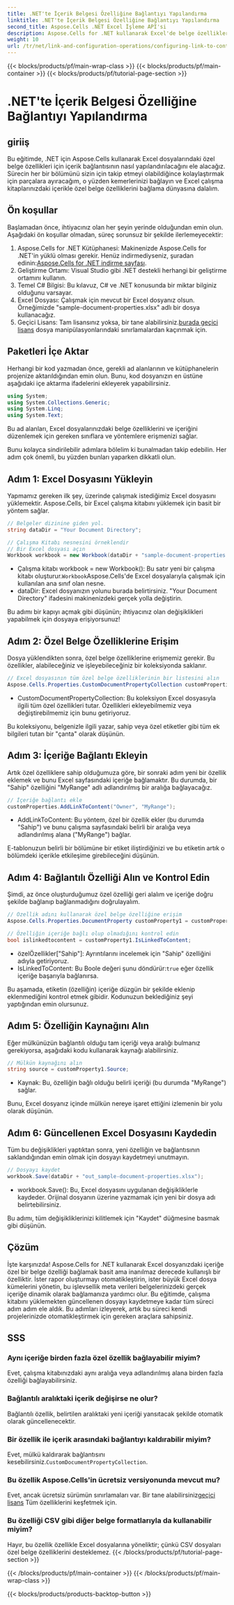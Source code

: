 ```yaml
---
title: .NET'te İçerik Belgesi Özelliğine Bağlantıyı Yapılandırma
linktitle: .NET'te İçerik Belgesi Özelliğine Bağlantıyı Yapılandırma
second_title: Aspose.Cells .NET Excel İşleme API'si
description: Aspose.Cells for .NET kullanarak Excel'de belge özelliklerinin içeriğe nasıl bağlanacağını öğrenin. Geliştiriciler için adım adım eğitim.
weight: 10
url: /tr/net/link-and-configuration-operations/configuring-link-to-content-document-property/
---
```


{{< blocks/products/pf/main-wrap-class >}}
{{< blocks/products/pf/main-container >}}
{{< blocks/products/pf/tutorial-page-section >}}

# .NET'te İçerik Belgesi Özelliğine Bağlantıyı Yapılandırma

## giriiş

Bu eğitimde, .NET için Aspose.Cells kullanarak Excel dosyalarındaki özel belge özellikleri için içerik bağlantısının nasıl yapılandırılacağını ele alacağız. Sürecin her bir bölümünü sizin için takip etmeyi olabildiğince kolaylaştırmak için parçalara ayıracağım, o yüzden kemerlerinizi bağlayın ve Excel çalışma kitaplarınızdaki içerikle özel belge özelliklerini bağlama dünyasına dalalım.

## Ön koşullar

Başlamadan önce, ihtiyacınız olan her şeyin yerinde olduğundan emin olun. Aşağıdaki ön koşullar olmadan, süreç sorunsuz bir şekilde ilerlemeyecektir:

1.  Aspose.Cells for .NET Kütüphanesi: Makinenizde Aspose.Cells for .NET'in yüklü olması gerekir. Henüz indirmediyseniz, şuradan edinin:[Aspose.Cells for .NET indirme sayfası](https://releases.aspose.com/cells/net/).
2. Geliştirme Ortamı: Visual Studio gibi .NET destekli herhangi bir geliştirme ortamını kullanın.
3. Temel C# Bilgisi: Bu kılavuz, C# ve .NET konusunda bir miktar bilginiz olduğunu varsayar.
4. Excel Dosyası: Çalışmak için mevcut bir Excel dosyanız olsun. Örneğimizde "sample-document-properties.xlsx" adlı bir dosya kullanacağız.
5. Geçici Lisans: Tam lisansınız yoksa, bir tane alabilirsiniz.[burada geçici lisans](https://purchase.aspose.com/temporary-license/) dosya manipülasyonlarındaki sınırlamalardan kaçınmak için.

## Paketleri İçe Aktar

Herhangi bir kod yazmadan önce, gerekli ad alanlarının ve kütüphanelerin projenize aktarıldığından emin olun. Bunu, kod dosyanızın en üstüne aşağıdaki içe aktarma ifadelerini ekleyerek yapabilirsiniz.

```csharp
using System;
using System.Collections.Generic;
using System.Linq;
using System.Text;
```

Bu ad alanları, Excel dosyalarınızdaki belge özelliklerini ve içeriğini düzenlemek için gereken sınıflara ve yöntemlere erişmenizi sağlar.

Bunu kolayca sindirilebilir adımlara bölelim ki bunalmadan takip edebilin. Her adım çok önemli, bu yüzden bunları yaparken dikkatli olun.

## Adım 1: Excel Dosyasını Yükleyin

Yapmamız gereken ilk şey, üzerinde çalışmak istediğimiz Excel dosyasını yüklemektir. Aspose.Cells, bir Excel çalışma kitabını yüklemek için basit bir yöntem sağlar.

```csharp
// Belgeler dizinine giden yol.
string dataDir = "Your Document Directory";

// Çalışma Kitabı nesnesini örneklendir
// Bir Excel dosyası açın
Workbook workbook = new Workbook(dataDir + "sample-document-properties.xlsx");
```

-  Çalışma kitabı workbook = new Workbook(): Bu satır yeni bir çalışma kitabı oluşturur.`Workbook`Aspose.Cells'de Excel dosyalarıyla çalışmak için kullanılan ana sınıf olan nesne.
- dataDir: Excel dosyanızın yolunu burada belirtirsiniz. "Your Document Directory" ifadesini makinenizdeki gerçek yolla değiştirin.

Bu adımı bir kapıyı açmak gibi düşünün; ihtiyacınız olan değişiklikleri yapabilmek için dosyaya erişiyorsunuz!

## Adım 2: Özel Belge Özelliklerine Erişim

Dosya yüklendikten sonra, özel belge özelliklerine erişmemiz gerekir. Bu özellikler, alabileceğiniz ve işleyebileceğiniz bir koleksiyonda saklanır.

```csharp
// Excel dosyasının tüm özel belge özelliklerinin bir listesini alın
Aspose.Cells.Properties.CustomDocumentPropertyCollection customProperties = workbook.Worksheets.CustomDocumentProperties;
```

- CustomDocumentPropertyCollection: Bu koleksiyon Excel dosyasıyla ilgili tüm özel özellikleri tutar. Özellikleri ekleyebilmemiz veya değiştirebilmemiz için bunu getiriyoruz.

Bu koleksiyonu, belgenizle ilgili yazar, sahip veya özel etiketler gibi tüm ek bilgileri tutan bir "çanta" olarak düşünün.

## Adım 3: İçeriğe Bağlantı Ekleyin

Artık özel özelliklere sahip olduğumuza göre, bir sonraki adım yeni bir özellik eklemek ve bunu Excel sayfasındaki içeriğe bağlamaktır. Bu durumda, bir "Sahip" özelliğini "MyRange" adlı adlandırılmış bir aralığa bağlayacağız.

```csharp
// İçeriğe bağlantı ekle
customProperties.AddLinkToContent("Owner", "MyRange");
```

- AddLinkToContent: Bu yöntem, özel bir özellik ekler (bu durumda "Sahip") ve bunu çalışma sayfasındaki belirli bir aralığa veya adlandırılmış alana ("MyRange") bağlar.

E-tablonuzun belirli bir bölümüne bir etiket iliştirdiğinizi ve bu etiketin artık o bölümdeki içerikle etkileşime girebileceğini düşünün.

## Adım 4: Bağlantılı Özelliği Alın ve Kontrol Edin

Şimdi, az önce oluşturduğumuz özel özelliği geri alalım ve içeriğe doğru şekilde bağlanıp bağlanmadığını doğrulayalım.

```csharp
// Özellik adını kullanarak özel belge özelliğine erişim
Aspose.Cells.Properties.DocumentProperty customProperty1 = customProperties["Owner"];

// Özelliğin içeriğe bağlı olup olmadığını kontrol edin
bool islinkedtocontent = customProperty1.IsLinkedToContent;
```

- özelÖzellikler["Sahip"]: Ayrıntılarını incelemek için "Sahip" özelliğini adıyla getiriyoruz.
- IsLinkedToContent: Bu Boole değeri şunu döndürür:`true` eğer özellik içeriğe başarıyla bağlanırsa.

Bu aşamada, etiketin (özelliğin) içeriğe düzgün bir şekilde eklenip eklenmediğini kontrol etmek gibidir. Kodunuzun beklediğiniz şeyi yaptığından emin olursunuz.

## Adım 5: Özelliğin Kaynağını Alın

Eğer mülkünüzün bağlantılı olduğu tam içeriği veya aralığı bulmanız gerekiyorsa, aşağıdaki kodu kullanarak kaynağı alabilirsiniz.

```csharp
// Mülkün kaynağını alın
string source = customProperty1.Source;
```

- Kaynak: Bu, özelliğin bağlı olduğu belirli içeriği (bu durumda "MyRange") sağlar.

Bunu, Excel dosyanız içinde mülkün nereye işaret ettiğini izlemenin bir yolu olarak düşünün.

## Adım 6: Güncellenen Excel Dosyasını Kaydedin

Tüm bu değişiklikleri yaptıktan sonra, yeni özelliğin ve bağlantısının saklandığından emin olmak için dosyayı kaydetmeyi unutmayın.

```csharp
// Dosyayı kaydet
workbook.Save(dataDir + "out_sample-document-properties.xlsx");
```

- workbook.Save(): Bu, Excel dosyasını uygulanan değişikliklerle kaydeder. Orijinal dosyanın üzerine yazmamak için yeni bir dosya adı belirtebilirsiniz.

Bu adımı, tüm değişikliklerinizi kilitlemek için "Kaydet" düğmesine basmak gibi düşünün.

## Çözüm

İşte karşınızda! Aspose.Cells for .NET kullanarak Excel dosyanızdaki içeriğe özel bir belge özelliği bağlamak basit ama inanılmaz derecede kullanışlı bir özelliktir. İster rapor oluşturmayı otomatikleştirin, ister büyük Excel dosya kümelerini yönetin, bu işlevsellik meta verileri belgelerinizdeki gerçek içeriğe dinamik olarak bağlamanıza yardımcı olur.
Bu eğitimde, çalışma kitabını yüklemekten güncellenen dosyayı kaydetmeye kadar tüm süreci adım adım ele aldık. Bu adımları izleyerek, artık bu süreci kendi projelerinizde otomatikleştirmek için gereken araçlara sahipsiniz.

## SSS

### Aynı içeriğe birden fazla özel özellik bağlayabilir miyim?
Evet, çalışma kitabınızdaki aynı aralığa veya adlandırılmış alana birden fazla özelliği bağlayabilirsiniz.

### Bağlantılı aralıktaki içerik değişirse ne olur?
Bağlantılı özellik, belirtilen aralıktaki yeni içeriği yansıtacak şekilde otomatik olarak güncellenecektir.

### Bir özellik ile içerik arasındaki bağlantıyı kaldırabilir miyim?
 Evet, mülkü kaldırarak bağlantısını kesebilirsiniz.`CustomDocumentPropertyCollection`.

### Bu özellik Aspose.Cells'in ücretsiz versiyonunda mevcut mu?
 Evet, ancak ücretsiz sürümün sınırlamaları var. Bir tane alabilirsiniz[geçici lisans](https://purchase.aspose.com/temporary-license/) Tüm özelliklerini keşfetmek için.

### Bu özelliği CSV gibi diğer belge formatlarıyla da kullanabilir miyim?
Hayır, bu özellik özellikle Excel dosyalarına yöneliktir; çünkü CSV dosyaları özel belge özelliklerini desteklemez.
{{< /blocks/products/pf/tutorial-page-section >}}

{{< /blocks/products/pf/main-container >}}
{{< /blocks/products/pf/main-wrap-class >}}

{{< blocks/products/products-backtop-button >}}
